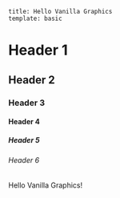 ```settings
title: Hello Vanilla Graphics
template: basic
```

# Header 1

## Header 2

### Header 3

#### Header 4

##### Header 5

###### Header 6

Hello Vanilla Graphics!
